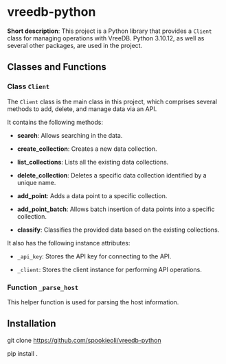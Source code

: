 # vreedb-python

**Short description**: This project is a Python library that provides a `Client` class for managing operations with VreeDB. Python 3.10.12, as well as several other packages, are used in the project.

## Classes and Functions

### Class `Client`

The `Client` class is the main class in this project, which comprises several methods to add, delete, and manage data via an API.

It contains the following methods:

- **search**: Allows searching in the data.

- **create_collection**: Creates a new data collection.

- **list_collections**: Lists all the existing data collections.

- **delete_collection**: Deletes a specific data collection identified by a unique name.

- **add_point**: Adds a data point to a specific collection.

- **add_point_batch**: Allows batch insertion of data points into a specific collection.

- **classify**: Classifies the provided data based on the existing collections.

It also has the following instance attributes:

- `_api_key`: Stores the API key for connecting to the API. 

- `_client`: Stores the client instance for performing API operations.

### Function `_parse_host`

This helper function is used for parsing the host information.


## Installation

git clone https://github.com/spookieoli/vreedb-python

pip install .
